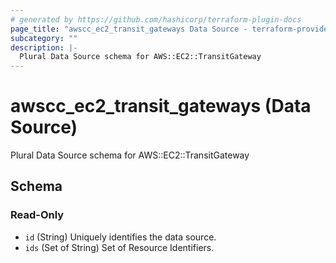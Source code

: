 ```yaml
---
# generated by https://github.com/hashicorp/terraform-plugin-docs
page_title: "awscc_ec2_transit_gateways Data Source - terraform-provider-awscc"
subcategory: ""
description: |-
  Plural Data Source schema for AWS::EC2::TransitGateway
---
```


# awscc_ec2_transit_gateways (Data Source)

Plural Data Source schema for AWS::EC2::TransitGateway



<!-- schema generated by tfplugindocs -->
## Schema

### Read-Only

- `id` (String) Uniquely identifies the data source.
- `ids` (Set of String) Set of Resource Identifiers.


